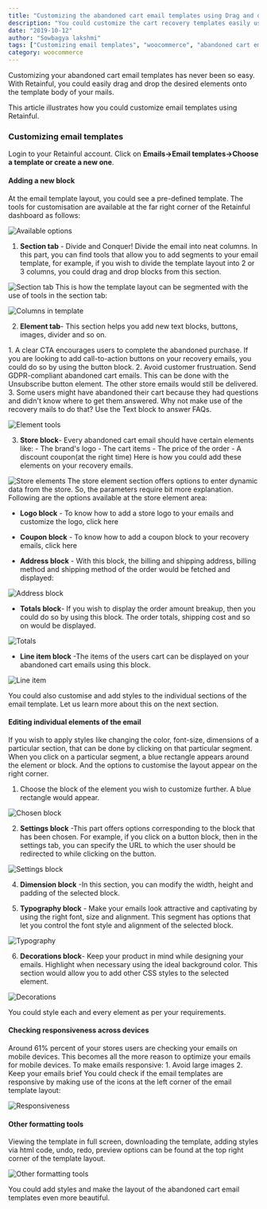 ```yaml
---
title: "Customizing the abandoned cart email templates using Drag and drop editor"
description: "You could customize the cart recovery templates easily using a drag and drop editor."
date: "2019-10-12"
author: "Sowbagya lakshmi"
tags: ["Customizing email templates", "woocommerce", "abandoned cart emails"]
category: woocommerce
---
```


Customizing your abandoned cart email templates has never been so easy. With Retainful, you could easily drag and drop the desired elements onto the template body of your mails.

This article illustrates how you could customize email templates using Retainful.

### Customizing email templates

Login to your Retainful account. Click on **Emails->Email templates->Choose a template or create a new one**.

#### Adding a new block

At the email template layout, you could see a pre-defined template. The tools for customisation are available at the far right corner of the Retainful dashboard as follows:

![Available options](../../images/docs/customizing-templates-using-editor/blocks-available.png)

1. **Section tab** - Divide and Conquer!
Divide the email into neat columns.
In this part, you can find tools that allow you to add segments to your email template, for example, if you wish to divide the template layout into 2 or 3 columns, you could drag and drop blocks from this section.

![Section tab](../../images/docs/customizing-templates-using-editor/section-columns.png)
This is how the template layout can be segmented with the use of tools in the section tab:

![Columns in template](../../images/docs/customizing-templates-using-editor/columns-in-template.png)

2. **Element tab**- This section helps you add new text blocks, buttons, images, divider and so on.

<call-out>
    1. A clear CTA encourages users to complete the abandoned purchase. If you are looking to add <highlight>call-to-action buttons</highlight> on your recovery emails, you could do so by using the button block.
    2.  Avoid customer frustruation. Send GDPR-compliant abandoned cart emails. This can be done with the Unsubscribe button element. The other store emails would still be delivered.
    3.  Some users might have abandoned their cart because they had questions and didn't know where to get them answered. Why not make use of the recovery mails to do that? Use the Text block to answer FAQs.
    </call-out>

![Element tools](../../images/docs/customizing-templates-using-editor/element-tools.png)

3. **Store block**- Every abandoned cart email should have certain elements like:
            - The brand's logo
            - The cart items
            - The price of the order
            - A discount coupon(at the right time)
     Here is how you could add these elements on your recovery emails.

![Store elements](../../images/docs/customizing-templates-using-editor/store-tools.png)
The store element section offers options to enter dynamic data from the store. So, the parameters require bit more explanation. Following are the options available at the store element area:

- **Logo block** -  To know how to add a store logo to your emails and customize the logo, click <link-text url="https://www.retainful.com/docs/woocommerce/customizing-the-email-templates-using-drag-and-drop-editor" target="_blank" rel="noopener">here</link-text>

- **Coupon block** - To know how to add a coupon block to your recovery emails, click <link-text url="https://www.retainful.com/docs/woocommerce/adding-a-coupon-block-on-your-email-template">here</link-text>

- **Address block** - With this block, the billing and shipping address, billing method and shipping method of the order would be fetched and displayed:

![Address block](../../images/docs/customizing-templates-using-editor/address-block.png)
- **Totals block**- If you wish to display the order amount breakup, then you could do so by using this block. The order totals, shipping cost and so on would be displayed.

![Totals](../../images/docs/customizing-templates-using-editor/store-totals.png)

- **Line item block** -The items of the users cart can be displayed on your abandoned cart emails using this block.

![Line item](../../images/docs/customizing-templates-using-editor/store-line-item.png)

You could also customise and add styles to the individual sections of the email template. Let us learn more about this on the next section.

#### Editing individual elements of the email 

If you wish to apply styles like changing the color, font-size, dimensions of a particular section, that can be done by clicking on that particular segment. 
When you click on a particular segment, a blue rectangle appears around the element or block. 
And the options to customise the layout appear on the right corner.

1. Choose the block of the element you wish to customize further. A blue rectangle would appear.

![Chosen block](../../images/docs/customizing-templates-using-editor/chosen-block.png)

2. **Settings block** -This part offers options corresponding to the block that has been chosen. For example, if you click on a button block, then in the settings tab, you can specify the URL to which the user should be redirected to while clicking on the button. 

![Settings block](../../images/docs/customizing-templates-using-editor/settings-block.png)

4. **Dimension block** -In this section, you can modify the width, height and padding of the selected block.

5. **Typography block** -  Make your emails look attractive and captivating by using the right font, size and alignment. This segment has options that let you control the font style and alignment of the selected block.

![Typography](../../images/docs/customizing-templates-using-editor/typography-block.png)

6. **Decorations block**- Keep your product in mind while designing your emails. Highlight when necessary using the ideal background color.
This section would allow you to add other CSS styles to the selected element.

![Decorations](../../images/docs/customizing-templates-using-editor/decorations-block.png)

You could style each and every element as per your requirements. 

#### Checking responsiveness across devices

Around 61% percent of your stores users are checking your emails on mobile devices.  This becomes all the more reason to optimize your emails for mobile devices.
<call-out>To make emails responsive:
    1. Avoid large images
    2. Keep your emails brief
    </call-out>
You could check if the email templates are responsive by making use of the icons at the left corner of the email template layout:

![Responsiveness](../../images/docs/customizing-templates-using-editor/responsive-tab.png)

#### Other formatting tools 

Viewing the template in full screen, downloading the template, adding styles via html code, undo, redo, preview options can be found at the top right corner of the template layout.

![Other formatting tools](../../images/docs/customizing-templates-using-editor/responsive-formatting.png)


You could add styles and make the layout of the abandoned cart email templates even more beautiful.
